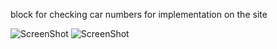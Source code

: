 
block for checking car numbers for implementation on the site


![ScreenShot](http://leka-web.site/dev/screenshots/checkbox_1.jpg)
![ScreenShot](http://leka-web.site/dev/screenshots/checkbox_2.jpg)